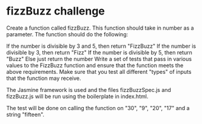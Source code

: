 # fizzBuzz challenge

Create a function called fizzBuzz. This function should take in number as a parameter. The function should do the following:

If the number is divisible by 3 and 5, then return "FizzBuzz"
If the number is divisible by 3, then return "Fizz"
If the number is divisible by 5, then return "Buzz"
Else just return the number
Write a set of tests that pass in various values to the FizzBuzz function and ensure that the function meets the above requirements. Make sure that you test all different "types" of inputs that the function may receive.

The Jasmine framework is used and the files fizzBuzzSpec.js and fizzBuzz.js will be run using the boilerplate in index.html.

The test will be done on calling the function on "30", "9", "20", "17" and a string "fifteen".
